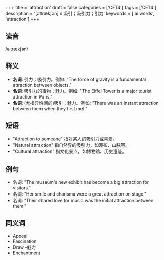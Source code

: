 +++
title = 'attraction'
draft = false
categories = ['CET4']
tags = ['CET4']
description = '[əˈtræk∫ən] n.吸引；吸引力；引力'
keywords = ['ai words', 'attraction']
+++

## 读音
/əˈtrækʃən/

## 释义
- **名词**: 引力；吸引力。例如: "The force of gravity is a fundamental attraction between objects."
- **名词**: 吸引力的事物；魅力。例如: "The Eiffel Tower is a major tourist attraction in Paris."
- **名词**: (尤指异性间的)吸引；魅力。例如: "There was an instant attraction between them when they first met."

## 短语
- "Attraction to someone" 指对某人的吸引力或喜爱。
- "Natural attraction" 指自然界的吸引力，如瀑布、山脉等。
- "Cultural attraction" 指文化景点，如博物馆、历史遗迹。

## 例句
- 名词: "The museum's new exhibit has become a big attraction for visitors."
- 名词: "Her smile and charisma were a great attraction on stage."
- 名词: "Their shared love for music was the initial attraction between them."

## 同义词
- Appeal
- Fascination
- Draw
-魅力
- Enchantment
